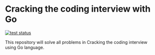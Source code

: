 # Cracking the coding interview with Go

[![test status](https://github.com/vanh01/cracking-the-coding-interview/actions/workflows/test.yml/badge.svg "test status")](https://github.com/vanh01/cracking-the-coding-interview/actions)

This repository will solve all problems in Cracking the coding interview using Go language.